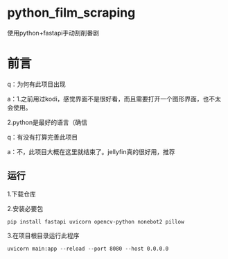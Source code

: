 # python\_film\_scraping

使用python+fastapi手动刮削番剧



# 前言

q：为何有此项目出现

a：1.之前用过kodi，感觉界面不是很好看，而且需要打开一个图形界面，也不太会使用。

&#x20;     2.python是最好的语言（确信

q：有没有打算完善此项目

a：不，此项目大概在这里就结束了。jellyfin真的很好用，推荐

## 运行

1.下载仓库

2.安装必要包

    pip install fastapi uvicorn opencv-python nonebot2 pillow

3.在项目根目录运行此程序

    uvicorn main:app --reload --port 8080 --host 0.0.0.0
